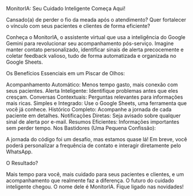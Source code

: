 MonitorIA: Seu Cuidado Inteligente Começa Aqui!

Cansado(a) de perder o fio da meada após o atendimento? Quer fortalecer o vínculo com seus pacientes e clientes de forma eficiente?

Conheça o MonitorIA, o assistente virtual que usa a inteligência do Google Gemini para revolucionar seu acompanhamento pós-serviço. Imagine manter contato personalizado, identificar sinais de alerta precocemente e coletar feedback valioso, tudo de forma automatizada e organizada no Google Sheets.

Os Benefícios Essenciais em um Piscar de Olhos:

Acompanhamento Automático: Menos tempo gasto, mais conexão com seus pacientes.
Alerta Inteligente: Identifique problemas antes que eles cresçam.
Conversas Contextuais: Perguntas relevantes para informações mais ricas.
Simples e Integrado: Use o Google Sheets, uma ferramenta que você já conhece.
Histórico Completo: Acompanhe a jornada de cada paciente em detalhes.
Notificações Diretas: Seja avisado sobre qualquer sinal de alerta por e-mail.
Resumos Eficientes: Informações importantes sem perder tempo.
Nos Bastidores (Uma Pequena Confissão):

A jornada do código foi um desafio, mas estamos quase lá! Em breve, você poderá personalizar a frequência de contato e interagir diretamente pelo WhatsApp.

O Resultado?

Mais tempo para você, mais cuidado para seus pacientes e clientes, e um acompanhamento que realmente faz a diferença. O futuro do cuidado inteligente chegou. O nome dele é MonitorIA. Fique ligado nas novidades!
